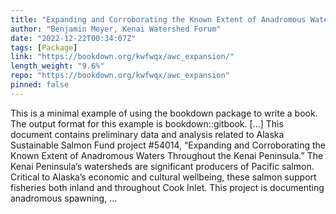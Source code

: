 ```yaml
---
title: "Expanding and Corroborating the Known Extent of Anadromous Waters in the Kenai Peninsula Throughout the Kenai Peninsula"
author: "Benjamin Meyer, Kenai Watershed Forum"
date: "2022-12-22T00:34:07Z"
tags: [Package]
link: "https://bookdown.org/kwfwqx/awc_expansion/"
length_weight: "9.6%"
repo: "https://bookdown.org/kwfwqx/awc_expansion"
pinned: false
---
```


This is a minimal example of using the bookdown package to write a book. The output format for this example is bookdown::gitbook. [...] This document contains preliminary data and analysis related to Alaska Sustainable Salmon Fund project #54014, “Expanding and Corroborating the Known Extent of Anadromous Waters Throughout the Kenai Peninsula.” The Kenai Peninsula’s watersheds are significant producers of Pacific salmon. Critical to Alaska’s economic and cultural wellbeing, these salmon support fisheries both inland and throughout Cook Inlet. This project is documenting anadromous spawning, ...
